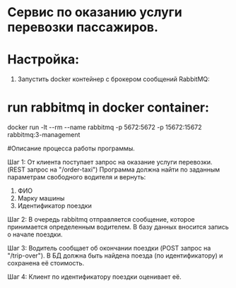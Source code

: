 # Сервис по оказанию услуги перевозки пассажиров.

# Настройка:
1. Запустить docker контейнер с брокером сообщений RabbitMQ: 
# run rabbitmq in docker container: 
docker run -lt --rm --name rabbitmq -p 5672:5672 -p 15672:15672 rabbitmq:3-management

#Описание процесса работы программы.

Шаг 1:
От клиента поступает запрос на оказание услуги перевозки. (REST запрос на "/order-taxi")
Программа должна найти по заданным параметрам свободного водителя и вернуть:
1. ФИО 
2. Марку машины 
3. Идентификатор поездки

Шаг 2:
В очередь rabbitmq отправляется сообщение, которое принимается определенным водителем.
В базу данных вносится запись о начале поездки.

Шаг 3:
Водитель сообщает об окончании поездки (POST запрос на "/trip-over").
В БД должна быть найдена поезда (по идентификатору) и сохранена её стоимость.

Шаг 4: 
Клиент по идентификатору поездки оценивает её.

